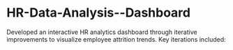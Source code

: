 # HR-Data-Analysis--Dashboard
Developed an interactive HR analytics dashboard through iterative improvements to visualize employee attrition trends. Key iterations included:
